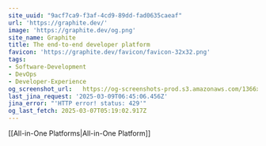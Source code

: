 ```yaml
---
site_uuid: "9acf7ca9-f3af-4cd9-89dd-fad0635caeaf"
url: 'https://graphite.dev/'
image: 'https://graphite.dev/og.png'
site_name: Graphite
title: The end-to-end developer platform
favicon: 'https://graphite.dev/favicon/favicon-32x32.png'
tags:
- Software-Development
- DevOps
- Developer-Experience
og_screenshot_url:   https://og-screenshots-prod.s3.amazonaws.com/1366x768/80/false/6ddb92ea261a8b889d4204f54bdde2c63de7e93181b772a1cc39a196d9739b9b.jpeg
last_jina_request: '2025-03-09T06:45:06.456Z'
jina_error: "'HTTP error! status: 429'"
og_last_fetch: 2025-03-07T05:19:02.917Z
---
```


[[All-in-One Platforms|All-in-One Platform]]
